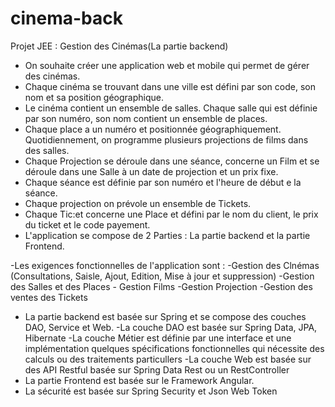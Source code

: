 # cinema-back

Projet JEE : Gestion des Cinémas(La partie backend)

- On souhaite créer une application web et mobile qui permet de gérer des cinémas.
- Chaque cinéma se trouvant dans une ville est défini par son code, son nom et sa position géographique. 
- Le cinéma contient un ensemble de salles. Chaque salle qui est définie par son numéro, son nom contient un ensemble de places. 
- Chaque place a un numéro et positionnée géographiquement. Quotidiennement, on programme plusieurs projections de films dans des salles.
- Chaque Projection se déroule dans une séance, concerne un Film et se déroule dans une Salle à un date de projection et un prix fixe.
- Chaque séance est définie par son numéro et l'heure de début e la séance.
- Chaque projection on prévole un ensemble de Tickets.
- Chaque Tic:et concerne une Place et défini par le nom du client, le prix du ticket et le code payement. 
- L'application se compose de 2 Parties : La partie backend et la partie Frontend.

-Les exigences fonctionnelles de l'application sont :
      -Gestion des Clnémas (Consultations, Saisle, Ajout, Edition, Mise à jour et suppression) 
      -Gestion des Salles et des Places 
      - Gestion Films 
      -Gestion Projection 
      -Gestion des ventes des Tickets 
- La partie backend est basée sur Spring et se compose des couches DAO, Service et Web. 
      -La couche DAO est basée sur Spring Data, JPA, Hibernate 
      -La couche Métier est définie par une interface et une implémentation quelques spécifications fonctionnelles
      qui nécessite des calculs ou des traitements particullers
      -La couche Web est basée sur des API Restful basée sur Spring Data Rest ou un RestController 
- La partie Frontend est basée sur le Framework Angular.
- La sécurité est basée sur Spring Security et Json Web Token
